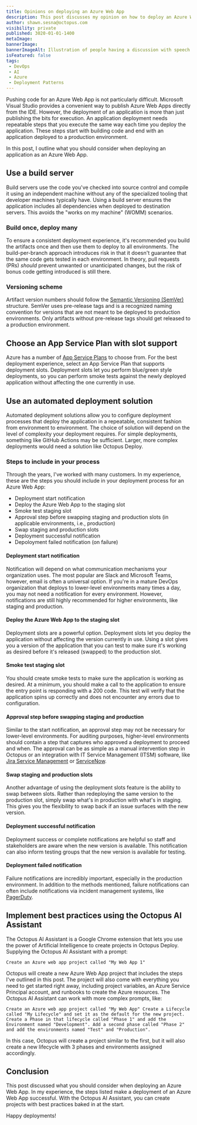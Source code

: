 ```yaml
---
title: Opinions on deploying an Azure Web App
description: This post discusses my opinion on how to deploy an Azure Web App.
author: shawn.sesna@octopus.com
visibility: private
published: 3020-01-01-1400
metaImage: 
bannerImage: 
bannerImageAlt: Illustration of people having a discussion with speech bubbles, with a central icon of the Azure App Service logo. A green checkmark suggests a verified or recommended practice.
isFeatured: false
tags: 
 - DevOps
 - AI
 - Azure
 - Deployment Patterns
---
```


Pushing code for an Azure Web App is not particularly difficult. Microsoft Visual Studio provides a convenient way to publish Azure Web Apps directly from the IDE. However, the deployment of an application is more than just publishing the bits for execution. An application deployment needs repeatable steps that you execute the same way each time you deploy the application. These steps start with building code and end with an application deployed to a production environment. 

In this post, I outline what you should consider when deploying an application as an Azure Web App.

## Use a build server

Build servers use the code you've checked into source control and compile it using an independent machine without any of the specialized tooling that developer machines typically have.  Using a build server ensures the application includes all dependencies when deployed to destination servers.  This avoids the "works on my machine" (WOMM) scenarios.

### Build once, deploy many

To ensure a consistent deployment experience, it's recommended you build the artifacts once and then use them to deploy to all environments. The build-per-branch approach introduces risk in that it doesn't guarantee that the same code gets tested in each environment. In theory, pull requests (PRs) *should* prevent unwanted or unanticipated changes, but the risk of bonus code getting introduced is still there.  

### Versioning scheme

Artifact version numbers should follow the [Semantic Versioning (SemVer)](https://semver.org/) structure. SemVer uses pre-release tags and is a recognized naming convention for versions that are not meant to be deployed to production environments. Only artifacts without pre-release tags should get released to a production environment.

## Choose an App Service Plan with slot support

Azure has a number of [App Service Plans](https://learn.microsoft.com/en-us/azure/app-service/overview-hosting-plans) to choose from.  For the best deployment experience, select an App Service Plan that supports deployment slots.  Deployment slots let you perform blue/green style deployments, so you can perform smoke tests against the newly deployed application without affecting the one currently in use.

## Use an automated deployment solution

Automated deployment solutions allow you to configure deployment processes that deploy the application in a repeatable, consistent fashion from environment to environment.  The choice of solution will depend on the level of complexity your deployment requires.  For simple deployments, something like GitHub Actions may be sufficient.  Larger, more complex deployments would need a solution like Octopus Deploy.

### Steps to include in your process

Through the years, I've worked with many customers.  In my experience, these are the steps you should include in your deployment process for an Azure Web App:

- Deployment start notification
- Deploy the Azure Web App to the staging slot
- Smoke test staging slot
- Approval step before swapping staging and production slots (in applicable environments, i.e., production)
- Swap staging and production slots
- Deployment successful notification
- Depoloyment failed notification (on failure)

#### Deployment start notification

Notification will depend on what communication mechanisms your organization uses.  The most popular are Slack and Microsoft Teams, however, email is often a universal option. If you're in a mature DevOps organization that deploys to lower-level environments many times a day, you may not need a notification for every environment. However, notifications are still highly recommended for higher environments, like staging and production.

#### Deploy the Azure Web App to the staging slot

Deployment slots are a powerful option. Deployment slots let you deploy the application without affecting the version currently in use. Using a slot gives you a version of the application that you can test to make sure it's working as desired before it's released (swapped) to the production slot.

#### Smoke test staging slot

You should create smoke tests to make sure the application is working as desired.  At a minimum, you should make a call to the application to ensure the entry point is responding with a 200 code.  This test will verify that the application spins up correctly and does not encounter any errors due to configuration.

#### Approval step before swapping staging and production

Similar to the start notification, an approval step may not be necessary for lower-level environments. For auditing purposes, higher-level environments should contain a step that captures who approved a deployment to proceed and when. The approval can be as simple as a manual intervention step in Octopus or an integration with IT Service Management (ITSM) software, like [Jira Service Management](https://www.atlassian.com/software/jira/service-management) or [ServiceNow](https://www.servicenow.com/).

#### Swap staging and production slots

Another advantage of using the deployment slots feature is the ability to swap between slots. Rather than redeploying the same version to the production slot, simply swap what's in production with what's in staging.  This gives you the flexibility to swap back if an issue surfaces with the new version.

#### Deployment successful notification

Deployment success or complete notifications are helpful so staff and stakeholders are aware when the new version is available.  This notification can also inform testing groups that the new version is available for testing.

#### Deployment failed notification

Failure notifications are incredibly important, especially in the production environment. In addition to the methods mentioned, failure notifications can often include notifications via incident management systems, like [PagerDuty](https://www.pagerduty.com/).

## Implement best practices using the Octopus AI Assistant

The Octopus AI Assistant is a Google Chrome extension that lets you use the power of Artificial Intelligence to create projects in Octopus Deploy. Supplying the Octopus AI Assistant with a prompt:

```
Create an Azure web app project called "My Web App 1"
```
Octopus will create a new Azure Web App project that includes the steps I've outlined in this post.  The project will also come with everything you need to get started right away, including project variables, an Azure Service Principal account, and runbooks to create the Azure resources.  The Octopus AI Assistant can work with more complex prompts, like:

```
Create an Azure web app project called "My Web App" Create a Lifecycle called "My Lifecycle" and set it as the default for the new project. Create a Phase in that lifecycle called "Phase 1" and add the Environment named "Development". Add a second phase called "Phase 2" and add the environments named "Test" and "Production".
```
In this case, Octopus will create a project similar to the first, but it will also create a new lifecycle with 3 phases and environments assigned accordingly.

## Conclusion

This post discussed what you should consider when deploying an Azure Web App.  In my experience, the steps listed make a deployment of an Azure Web App successful.  With the Octopus AI Assistant, you can create projects with best practices baked in at the start.

Happy deployments!
